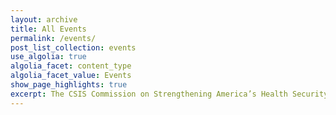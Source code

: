 ```yaml
---
layout: archive
title: All Events
permalink: /events/
post_list_collection: events
use_algolia: true
algolia_facet: content_type
algolia_facet_value: Events
show_page_highlights: true
excerpt: The CSIS Commission on Strengthening America’s Health Security aims to chart a bold vision for the future of U.S. leadership in global health security, at home and abroad.
---
```


